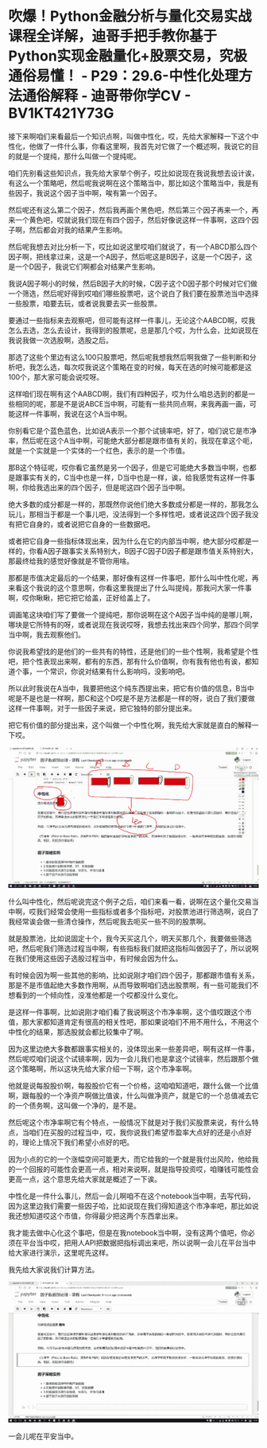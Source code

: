 # 吹爆！Python金融分析与量化交易实战课程全详解，迪哥手把手教你基于Python实现金融量化+股票交易，究极通俗易懂！ - P29：29.6-中性化处理方法通俗解释 - 迪哥带你学CV - BV1KT421Y73G

接下来啊咱们来看最后一个知识点啊，叫做中性化，哎，先给大家解释一下这个中性化，他做了一件什么事，你看这里啊，我首先对它做了一个概述啊，我说它的目的就是一个提纯，那什么叫做一个提纯呢。

咱们先别看这些知识点，我先给大家举个例子，哎比如说现在我说我想去设计诶，有这么一个策略吧，然后呢我说啊在这个策略当中，那比如这个策略当中，我是有些因子，我说这个因子当中啊，唉有第一个因子。

然后呢还有这么第二个因子，然后我再画个黑色吧，然后第三个因子再来一个，再来一个黄色吧，哎就说我们现在有四个因子，然后好像说这样一件事啊，这四个因子啊，然后都会对我的结果产生影响。

然后呢我想去对比分析一下，哎比如说这里哎咱们就说了，有一个ABCD那么四个因子啊，把线拿过来，这是一个A因子，然后呢这是B因子，这是一个C因子，这是一个D因子，我说它们啊都会对结果产生影响。

我说A因子啊小的时候，然后B因子大的时候，C因子这个D因子那个时候对它们做一个筛选，然后呢好得到哎咱们哪些股票吧，这个说白了我们要在股票池当中选择一些股票，咱要去玩，或者说我要去买一些股票。

要通过一些指标来去观察吧，但可能有这样一件事儿，无论这个AABCD啊，哎我怎么去选，怎么去设计，我得到的股票呢，总是那几个哎，为什么会，比如说现在我说我做一次选股啊，选股之后。

那选了这些个里边有这么100只股票吧，然后呢我想我然后啊我做了一些判断和分析吧，我怎么选，每次哎我说这个策略在变的时候，每天在选的时候可能都是这100个，那大家可能会说哎呀。

这样咱们现在啊有这个AABCD啊，我们有四种因子，哎为什么咱总选到的都是一些相同的呢，那是不是说ABCE当中啊，可能有一些共同点啊，来我再画一画，可能这样一件事啊，我说在这个A当中啊。

你别看它是个蓝色蓝色，比如说A表示一个那个试镜率吧，好了，咱们说它是市净率，然后呢在这个A当中啊，可能绝大部分都是跟市值有关的，我现在拿这个呃，就是一个实就是一个实体的一个红色，表示的是一个市值。

那B这个特征呢，哎你看它虽然是另一个因子，但是它可能绝大多数当中啊，也都是跟事实有关的，C当中也是一样，D当中也是一样，诶，给我感觉有这样一件事啊，你给我选出来的四个因子，但是呢这四个因子当中啊。

绝大多数的成分都是一样的，那既然你说他们绝大多数成分都是一样的，那我怎么玩儿，那相当于都是一个事儿吧，没法得到一个多样性吧，或者说这四个因子我没有把它自身的，或者说把它自身的一些数据吧。

或者把它自身一些指标体现出来，因为什么在它的内部当中啊，绝大部分哎都是一样的，你看A因子跟事实关系特别大，B因子C因子D因子都是跟市值关系特别大，那最终给我的感觉好像就是不管你用啥。

那都是市值决定最后的一个结果，那好像有这样一件事吧，那什么叫中性化呢，再来看这个我说的这个意思啊，你看这里我提出了什么叫提纯，那我问大家一件事啊，哎你瞅瞅，把它把它给盖，正好给盖上了。

调画笔这块咱们写了要做一个提纯吧，那你说啊在这个A因子当中纯的是哪儿啊，哪块是它所特有的呀，或者说现在我说哎呀，我想去找出来四个同学，那四个同学当中啊，我去观察他们。

你说我希望找的是他们的一些共有的特性，还是他们的一些个性啊，我希望是个性吧，把个性表现出来啊，都有的东西，那有什么价值啊，你有我有他也有诶，都知道个事，一个常识，你说对结果有什么影响吗，没影响吧。

所以此时我说在A当中，我要把他这个纯东西提出来，把它有价值的信息，B当中呢是不是也是一样啊，那C和这个D哎是不是方法都是一样的呀，说白了我们要做这样一件事啊，对于一些因子来说，把它独特的部分提出来。

把它有价值的部分提出来，这个叫做一个中性化啊，我先给大家就是直白的解释一下哎。

![](img/4423f36fec867eebc850ec6f0d9544ac_1.png)

什么叫中性化，然后呢说完这个例子之后，咱们来看一看，说啊在这个量化交易当中啊，哎我们经常会使用一些指标或者多个指标吧，对股票池进行筛选啊，说白了我经常诶会做一些清仓操作，然后呢我去呃买一些不同的股票啊。

就是股票池，比如说固定十个，我今天买这几个，明天买那几个，我要做些筛选吧，然后呢我们筛选过程当中啊，有些指标我们就把这指标叫做因子了，所以说啊在我们使用这些因子选股过程当中，有时候会因为什么。

有时候会因为啊一些其他的影响，比如说刚才咱们四个因子，那都跟市值有关系，那是不是市值起绝大多数作用啊，从而导致啊咱们选出股票啊，有一些可能我们不想看到的一个倾向性，没准他都是一个哎都没什么变化。

是这样一件事啊，比如说刚才咱们看了我说啊这个市净率啊，这个值哎跟这个市值，那大家都知道肯定有很高的相关性吧，那如果说咱们不用不用什么，不用这个中性化的结果，那选股就会都比较集中了啊。

因为这里边绝大多数都跟事实相关的，没体现出来一些差异吧，啊有这样一件事，然后呢哎咱们说这个试镜率啊，因为一会儿我们也是拿这个试镜率，然后跟那个做这个策略啊，所以这块先给大家介绍一下啊，这个市净率啊。

他就是说每股股价啊，每股股价它有一个价格，这咱咱知道吧，跟什么做一个比值啊，跟每股的一个净资产啊做比值诶，什么叫做净资产，就是它的一个总值减去它的一个债务啊，这叫做一个净的，是不是。

然后呢这个市净率啊它有个特点，一般情况下就是对于我们买股票来说，有什么特点，当咱们在买股的过程当中，哎，我你说我们希望市盈率大点好的还是小点好的，理论上情况下我们希望小点好的吧。

因为小点的它的一个涨幅空间可能更大，而它给我的一个就是我付出风险，他给我的一个回报的可能性会更高一点，相对来说啊，就是指导投资哎，咱赚钱可能性会更高一点，这个意思先给大家就是概述了一下诶。

中性化是一件什么事儿，然后一会儿啊咱不在这个notebook当中啊，去写代码，因为这里边我们需要一些因子哈，比如说现在我们得知道这个市净率吧，那比如说我还想知道哎这个市值，你得最少把这两个东西拿出来。

我才能去做中心化这个事吧，但是在我notebook当中啊，没有这两个值吧，你必须在平台当中哎，把用人API把数据把指标调出来吧，所以说啊一会儿在平台当中给大家进行演示，这里呢先这样。

我先给大家说我们计算方法。

![](img/4423f36fec867eebc850ec6f0d9544ac_3.png)

一会儿呢在平安当中。